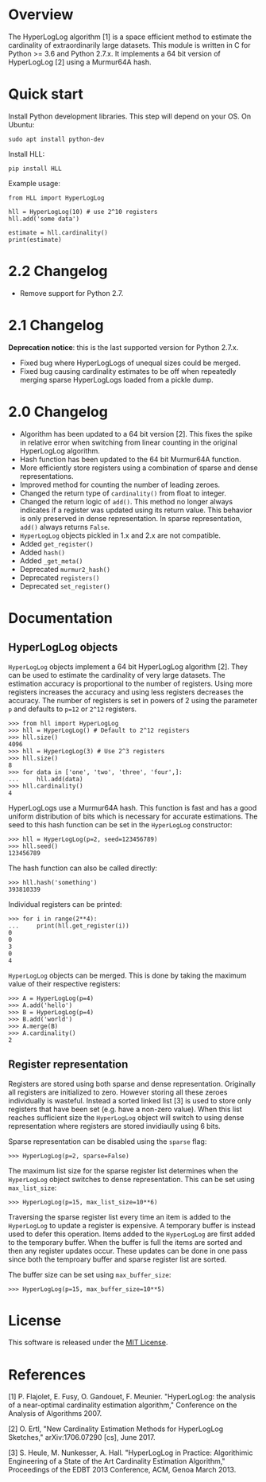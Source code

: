 Overview
========

The HyperLogLog algorithm [1] is a space efficient method to estimate the
cardinality of extraordinarily large datasets. This module is written in C
for Python >= 3.6 and Python 2.7.x. It implements a 64 bit version of
HyperLogLog [2] using a Murmur64A hash.


Quick start
===========

Install Python development libraries. This step will depend on your OS. On
Ubuntu:
```
sudo apt install python-dev
```

Install HLL:
```
pip install HLL
```

Example usage:
```
from HLL import HyperLogLog

hll = HyperLogLog(10) # use 2^10 registers
hll.add('some data')

estimate = hll.cardinality()
print(estimate)
```

2.2 Changelog
=============

* Remove support for Python 2.7.

2.1 Changelog
=============

**Deprecation notice**: this is the last supported version for Python 2.7.x.

* Fixed bug where HyperLogLogs of unequal sizes could be merged.
* Fixed bug causing cardinality estimates to be off when repeatedly merging
  sparse HyperLogLogs loaded from a pickle dump.

2.0 Changelog
=============

* Algorithm has been updated to a 64 bit version [2]. This fixes the
  spike in relative error when switching from linear counting in the
  original HyperLogLog algorithm.
* Hash function has been updated to the 64 bit Murmur64A function.
* More efficiently store registers using a combination of sparse and dense
  representations.
* Improved method for counting the number of leading zeroes.
* Changed the return type of `cardinality()` from float to integer.
* Changed the return logic of `add()`. This method no longer always indicates
  if a register was updated using its return value. This behavior is only
  preserved in dense representation. In sparse representation, `add()` always
  returns `False`.
* `HyperLogLog` objects pickled in 1.x and 2.x are not compatible.
* Added `get_register()`
* Added `hash()`
* Added `_get_meta()`
* Deprecated `murmur2_hash()`
* Deprecated `registers()`
* Deprecated `set_register()`

Documentation
=============

HyperLogLog objects
-------------------

`HyperLogLog` objects implement a 64 bit HyperLogLog algorithm [2]. They can
be used to estimate the cardinality of very large datasets. The estimation
accuracy is proportional to the number of registers. Using more registers
increases the accuracy and using less registers decreases the accuracy. The
number of registers is set in powers of 2 using the parameter `p` and defaults
to `p=12` or `2^12` registers.
```
>>> from hll import HyperLogLog
>>> hll = HyperLogLog() # Default to 2^12 registers
>>> hll.size()
4096
>>> hll = HyperLogLog(3) # Use 2^3 registers
>>> hll.size()
8
>>> for data in ['one', 'two', 'three', 'four',]:
...     hll.add(data)
>>> hll.cardinality()
4
```

HyperLogLogs use a Murmur64A hash. This function is fast and has a good
uniform distribution of bits which is necessary for accurate estimations. The
seed to this hash function can be set in the `HyperLogLog` constructor:
```
>>> hll = HyperLogLog(p=2, seed=123456789)
>>> hll.seed()
123456789
```

The hash function can also be called directly:
```
>>> hll.hash('something')
393810339
```

Individual registers can be printed:
```
>>> for i in range(2**4):
...     print(hll.get_register(i))
0
0
3
0
4
```

`HyperLogLog` objects can be merged. This is done by taking the maximum value
of their respective registers:
```
>>> A = HyperLogLog(p=4)
>>> A.add('hello')
>>> B = HyperLogLog(p=4)
>>> B.add('world')
>>> A.merge(B)
>>> A.cardinality()
2
```

Register representation
-----------------------

Registers are stored using both sparse and dense representation. Originally
all registers are initialized to zero. However storing all these zeroes
individually is wasteful. Instead a sorted linked list [3] is used to store
only registers that have been set (e.g. have a non-zero value). When this list
reaches sufficient size the `HyperLogLog` object will switch to using dense
representation where registers are stored invidiaully using 6 bits.

Sparse representation can be disabled using the `sparse` flag:
```
>>> HyperLogLog(p=2, sparse=False)
```

The maximum list size for the sparse register list determines when the
`HyperLogLog` object switches to dense representation. This can be set
using `max_list_size`:
```
>>> HyperLogLog(p=15, max_list_size=10**6)
```

Traversing the sparse register list every time an item is added to the
`HyperLogLog` to update a register is expensive. A temporary buffer is instead
used to defer this operation. Items added to the `HyperLogLog` are first added
to the temporary buffer. When the buffer is full the items are sorted and then
any register updates occur. These updates can be done in one pass since both
the temproary buffer and sparse register list are sorted.

The buffer size can be set using `max_buffer_size`:
```
>>> HyperLogLog(p=15, max_buffer_size=10**5)
```

License
=======

This software is released under the [MIT License](LICENSE).

References
==========

[1] P. Flajolet, E. Fusy, O. Gandouet, F. Meunier. "HyperLogLog: the analysis
    of a near-optimal cardinality estimation algorithm," Conference on the
    Analysis of Algorithms 2007.

[2] O. Ertl, "New Cardinality Estimation Methods for HyperLogLog Sketches,"
    arXiv:1706.07290 [cs], June 2017.

[3] S. Heule, M. Nunkesser, A. Hall. "HyperLogLog in Practice: Algorithimic
    Engineering of a State of the Art Cardinality Estimation Algorithm,"
    Proceedings of the EDBT 2013 Conference, ACM, Genoa March 2013.
